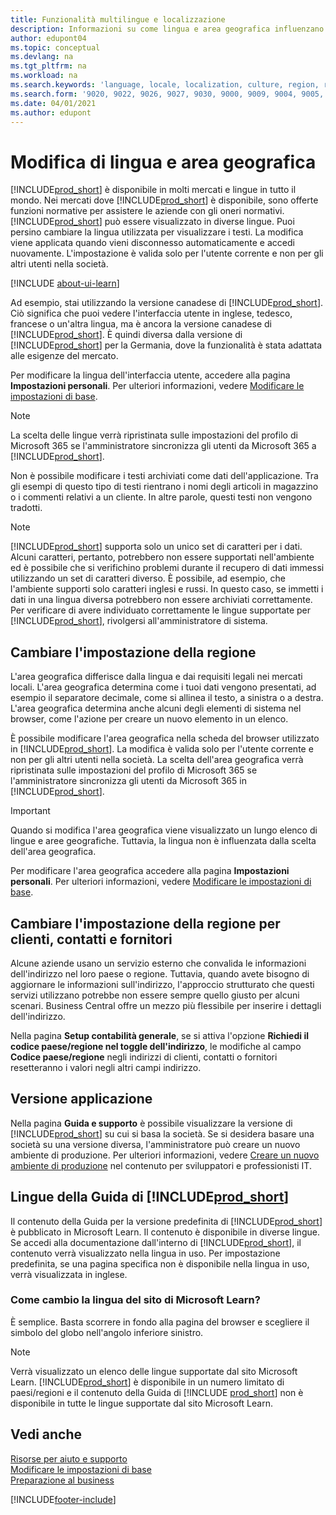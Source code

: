 ```yaml
---
title: Funzionalità multilingue e localizzazione
description: Informazioni su come lingua e area geografica influenzano l'esperienza utente in Business Central. Modifica la lingua dell'interfaccia utente in Impostazioni personali.
author: edupont04
ms.topic: conceptual
ms.devlang: na
ms.tgt_pltfrm: na
ms.workload: na
ms.search.keywords: 'language, locale, localization, culture, region, regional settings'
ms.search.form: '9020, 9022, 9026, 9027, 9030, 9000, 9009, 9004, 9005, 9024, 9006, 9007, 9010, 9016, 9017'
ms.date: 04/01/2021
ms.author: edupont
---
```

# <a name="changing-language-and-region"></a><a name="changing-language-and-region"></a>Modifica di lingua e area geografica

[!INCLUDE[prod_short](includes/prod_short.md)] è disponibile in molti mercati e lingue in tutto il mondo. Nei mercati dove [!INCLUDE[prod_short](includes/prod_short.md)] è disponibile, sono offerte funzioni normative per assistere le aziende con gli oneri normativi. [!INCLUDE[prod_short](includes/prod_short.md)] può essere visualizzato in diverse lingue. Puoi persino cambiare la lingua utilizzata per visualizzare i testi. La modifica viene applicata quando vieni disconnesso automaticamente e accedi nuovamente. L'impostazione è valida solo per l'utente corrente e non per gli altri utenti nella società.  

[!INCLUDE [about-ui-learn](includes/about-ui-learn.md)]

Ad esempio, stai utilizzando la versione canadese di [!INCLUDE[prod_short](includes/prod_short.md)]. Ciò significa che puoi vedere l'interfaccia utente in inglese, tedesco, francese o un'altra lingua, ma è ancora la versione canadese di [!INCLUDE[prod_short](includes/prod_short.md)]. È quindi diversa dalla versione di [!INCLUDE[prod_short](includes/prod_short.md)] per la Germania, dove la funzionalità è stata adattata alle esigenze del mercato.  

Per modificare la lingua dell'interfaccia utente, accedere alla pagina **Impostazioni personali**. Per ulteriori informazioni, vedere [Modificare le impostazioni di base](ui-change-basic-settings.md#language). 

> [!NOTE]  
> La scelta delle lingue verrà ripristinata sulle impostazioni del profilo di Microsoft 365 se l'amministratore sincronizza gli utenti da Microsoft 365 a [!INCLUDE[prod_short](includes/prod_short.md)].

Non è possibile modificare i testi archiviati come dati dell'applicazione. Tra gli esempi di questo tipo di testi rientrano i nomi degli articoli in magazzino o i commenti relativi a un cliente. In altre parole, questi testi non vengono tradotti.  

> [!NOTE]  
> [!INCLUDE[prod_short](includes/prod_short.md)] supporta solo un unico set di caratteri per i dati. Alcuni caratteri, pertanto, potrebbero non essere supportati nell'ambiente ed è possibile che si verifichino problemi durante il recupero di dati immessi utilizzando un set di caratteri diverso. È possibile, ad esempio, che l'ambiente supporti solo caratteri inglesi e russi. In questo caso, se immetti i dati in una lingua diversa potrebbero non essere archiviati correttamente. Per verificare di avere individuato correttamente le lingue supportate per [!INCLUDE[prod_short](includes/prod_short.md)], rivolgersi all'amministratore di sistema.  

## <a name="changing-your-region-setting"></a><a name="changing-your-region-setting"></a>Cambiare l'impostazione della regione

L'area geografica differisce dalla lingua e dai requisiti legali nei mercati locali. L'area geografica determina come i tuoi dati vengono presentati, ad esempio il separatore decimale, come si allinea il testo, a sinistra o a destra. L'area geografica determina anche alcuni degli elementi di sistema nel browser, come l'azione per creare un nuovo elemento in un elenco.  

È possibile modificare l'area geografica nella scheda del browser utilizzato in [!INCLUDE[prod_short](includes/prod_short.md)]. La modifica è valida solo per l'utente corrente e non per gli altri utenti nella società.  La scelta dell'area geografica verrà ripristinata sulle impostazioni del profilo di Microsoft 365 se l'amministratore sincronizza gli utenti da Microsoft 365 in [!INCLUDE[prod_short](includes/prod_short.md)].

> [!IMPORTANT]  
> Quando si modifica l'area geografica viene visualizzato un lungo elenco di lingue e aree geografiche. Tuttavia, la lingua non è influenzata dalla scelta dell'area geografica.  

Per modificare l'area geografica accedere alla pagina **Impostazioni personali**. Per ulteriori informazioni, vedere [Modificare le impostazioni di base](ui-change-basic-settings.md).  

## <a name="changing-the-region-setting-for-customers-contacts-and-vendors"></a><a name="changing-the-region-setting-for-customers-contacts-and-vendors"></a>Cambiare l'impostazione della regione per clienti, contatti e fornitori

Alcune aziende usano un servizio esterno che convalida le informazioni dell'indirizzo nel loro paese o regione. Tuttavia, quando avete bisogno di aggiornare le informazioni sull'indirizzo, l'approccio strutturato che questi servizi utilizzano potrebbe non essere sempre quello giusto per alcuni scenari. Business Central offre un mezzo più flessibile per inserire i dettagli dell'indirizzo.

Nella pagina **Setup contabilità generale**, se si attiva l'opzione **Richiedi il codice paese/regione nel toggle dell'indirizzo**, le modifiche al campo **Codice paese/regione** negli indirizzi di clienti, contatti o fornitori resetteranno i valori negli altri campi indirizzo.

## <a name="application-version"></a><a name="application-version"></a>Versione applicazione

Nella pagina **Guida e supporto** è possibile visualizzare la versione di [!INCLUDE[prod_short](includes/prod_short.md)] su cui si basa la società. Se si desidera basare una società su una versione diversa, l'amministratore può creare un nuovo ambiente di produzione. Per ulteriori informazioni, vedere [Creare un nuovo ambiente di produzione](/dynamics365/business-central/dev-itpro/administration/tenant-admin-center-environments#create-a-new-production-environment) nel contenuto per sviluppatori e professionisti IT.  

## <a name="languages-of-the--help"></a><a name="languages-of-the--help"></a>Lingue della Guida di [!INCLUDE[prod_short](includes/prod_short.md)]

Il contenuto della Guida per la versione predefinita di [!INCLUDE[prod_short](includes/prod_short.md)] è pubblicato in Microsoft Learn. Il contenuto è disponibile in diverse lingue. Se accedi alla documentazione dall'interno di [!INCLUDE[prod_short](includes/prod_short.md)], il contenuto verrà visualizzato nella lingua in uso. Per impostazione predefinita, se una pagina specifica non è disponibile nella lingua in uso, verrà visualizzata in inglese.

### <a name="how-do-i-change-the-language-of-the-microsoft-learn-site"></a><a name="how-do-i-change-the-language-of-the-microsoft-learn-site"></a>Come cambio la lingua del sito di Microsoft Learn?

È semplice. Basta scorrere in fondo alla pagina del browser e scegliere il simbolo del globo nell'angolo inferiore sinistro.

> [!NOTE]  
> Verrà visualizzato un elenco delle lingue supportate dal sito Microsoft Learn. [!INCLUDE[prod_short](includes/prod_short.md)] è disponibile in un numero limitato di paesi/regioni e il contenuto della Guida di [!INCLUDE [prod_short](includes/prod_short.md)] non è disponibile in tutte le lingue supportate dal sito Microsoft Learn.

## <a name="see-also"></a><a name="see-also"></a>Vedi anche

[Risorse per aiuto e supporto](product-help-and-support.md)  
[Modificare le impostazioni di base](ui-change-basic-settings.md)  
[Preparazione al business](ui-get-ready-business.md)  


[!INCLUDE[footer-include](includes/footer-banner.md)]
